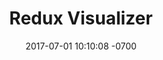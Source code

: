 ---
title: "Redux Visualizer"
description: A small tool that allows you to visualize the redux cycle. Built with React and Redux. Super Meta. Plus gifs. Built for React Riot hackathon.
layout: post
date: 2017-07-01 10:10:08 -0700
type: project
category:  front-end react redux
tags: none
permalink: /projects/redux-visualizer
external_url: https://github.com/Hackbit/reactriot2017-oceanbeach
---